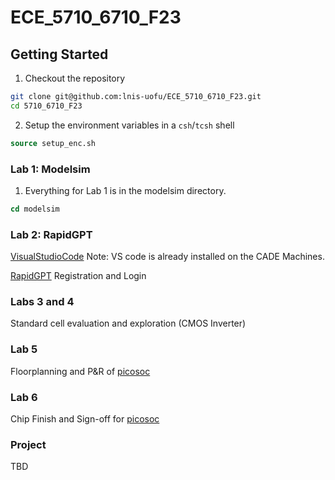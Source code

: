 # ECE_5710_6710_F23

## Getting Started

1. Checkout the repository
```sh
git clone git@github.com:lnis-uofu/ECE_5710_6710_F23.git
cd 5710_6710_F23
```
2. Setup the environment variables in a `csh`/`tcsh` shell
```csh
source setup_enc.sh
```
### Lab 1: Modelsim
  1. Everything for Lab 1 is in the modelsim directory.
```csh
cd modelsim
```
### Lab 2: RapidGPT
  [VisualStudioCode](https://code.visualstudio.com/download) Note: VS code is already installed on the CADE Machines.
  
  [RapidGPT](https://getrapidgpt.rapidsilicon.com/User/SignUp) Registration and Login

### Labs 3 and 4
  Standard cell evaluation and exploration (CMOS Inverter)

### Lab 5
  Floorplanning and P&R of [picosoc](https://github.com/YosysHQ/picorv32/tree/master)

### Lab 6
Chip Finish and Sign-off for [picosoc](https://github.com/YosysHQ/picorv32/tree/master)

### Project
  TBD
  
